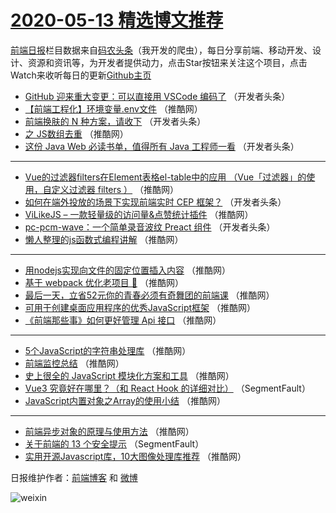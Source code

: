 # [2020-05-13 精选博文推荐](http://hao.caibaojian.com/date/2020/05/13)

[前端日报](http://caibaojian.com/c/news)栏目数据来自[码农头条](http://hao.caibaojian.com/)（我开发的爬虫），每日分享前端、移动开发、设计、资源和资讯等，为开发者提供动力，点击Star按钮来关注这个项目，点击Watch来收听每日的更新[Github主页](https://github.com/kujian/frontendDaily)
* [GitHub 迎来重大变更：可以直接用 VSCode 编码了](http://hao.caibaojian.com/142132.html) （开发者头条）
* [【前端工程化】环境变量.env文件](http://hao.caibaojian.com/142148.html) （推酷网）
* [前端换肤的 N 种方案，请收下](http://hao.caibaojian.com/142133.html) （开发者头条）
* [之 JS数组去重](http://hao.caibaojian.com/142149.html) （推酷网）
* [这份 Java Web 必读书单，值得所有 Java 工程师一看](http://hao.caibaojian.com/142134.html) （开发者头条）

***
* [Vue的过滤器filters在Element表格el-table中的应用 （Vue「过滤器」的使用，自定义过滤器 filters ）](http://hao.caibaojian.com/142150.html) （推酷网）
* [如何在端外投放的场景下实现前端实时 CEP 框架？](http://hao.caibaojian.com/142135.html) （开发者头条）
* [ViLikeJS &#8211; 一款轻量级的访问量&amp;点赞统计插件](http://hao.caibaojian.com/142151.html) （推酷网）
* [pc-pcm-wave：一个简单录音波纹 Preact 组件](http://hao.caibaojian.com/142136.html) （开发者头条）
* [懒人整理的js函数式编程讲解](http://hao.caibaojian.com/142152.html) （推酷网）

***
* [用nodejs实现向文件的固定位置插入内容](http://hao.caibaojian.com/142142.html) （推酷网）
* [基于 webpack 优化老项目 👻](http://hao.caibaojian.com/142153.html) （推酷网）
* [最后一天，立省52元你的青春必须有奇舞团的前端课](http://hao.caibaojian.com/142143.html) （推酷网）
* [可用于创建桌面应用程序的优秀JavaScript框架](http://hao.caibaojian.com/142154.html) （推酷网）
* [《前端那些事》如何更好管理 Api 接口](http://hao.caibaojian.com/142144.html) （推酷网）

***
* [5个JavaScript的字符串处理库](http://hao.caibaojian.com/142155.html) （推酷网）
* [前端监控总结](http://hao.caibaojian.com/142145.html) （推酷网）
* [史上很全的 JavaScript 模块化方案和工具](http://hao.caibaojian.com/142156.html) （推酷网）
* [Vue3 究竟好在哪里？（和 React Hook 的详细对比）](http://hao.caibaojian.com/142130.html) （SegmentFault）
* [JavaScript内置对象之Array的使用小结](http://hao.caibaojian.com/142146.html) （推酷网）

***
* [前端异步对象的原理与使用方法](http://hao.caibaojian.com/142157.html) （推酷网）
* [关于前端的 13 个安全提示](http://hao.caibaojian.com/142131.html) （SegmentFault）
* [实用开源Javascript库，10大图像处理库推荐](http://hao.caibaojian.com/142147.html) （推酷网）

日报维护作者：[前端博客](http://caibaojian.com/) 和 [微博](http://caibaojian.com/go/weibo)

![weixin](https://user-images.githubusercontent.com/3055447/38468989-651132ac-3b80-11e8-8e6b-15122322a9d7.png)